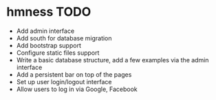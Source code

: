 hmness TODO
===========

* Add admin interface
* Add south for database migration
* Add bootstrap support
* Configure static files support
* Write a basic database structure, add a few examples via the admin interface
* Add a persistent bar on top of the pages
* Set up user login/logout interface
* Allow users to log in via Google, Facebook
